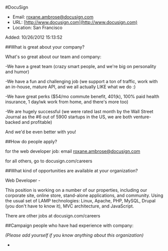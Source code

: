 
#DocuSign

* Email: [roxane.ambrose@docusign.com](mailto:roxane.ambrose@docusign.com)
* URL: [http://www.docusign.com](http://www.docusign.com)
* Location: San Francisco

Added: 10/26/2012 15:13:52

##What is great about your company?

What's so great about our team and company:



-We have a great team (crazy smart people, and we're big on personality and humor)

-We have a fun and challenging job (we support a ton of traffic, work with an in-house, mature API, and we all actually LIKE what we do :)

-We have great perks ($54/mo commute benefit, 401(k), 100% paid health insurance, 1 day/wk work from home, and there's more too)  

-We are hugely successful (we were rated last month by the Wall Street Journal as the #6 out of 5900 startups in the US, we are both venture-backed and profitable)



And we'd be even better with you!

##How do people apply?

for the web developer job: email roxane.ambrose@docusign.com



for all others, go to docusign.com/careers

##What kind of opportunities are available at your organization?

Web Developer - 

This position is working on a number of our properties, including our corporate site, online store, stand-alone applications, and community. Using the usual set of LAMP technologies: Linux, Apache, PHP, MySQL, Drupal (you don't have to know it), MVC architecture, and JavaScript. 



There are other jobs at docusign.com/careers

##Campaign people who have had experience with company:

*(Please add yourself if you know anything about this organization)*

* 


    